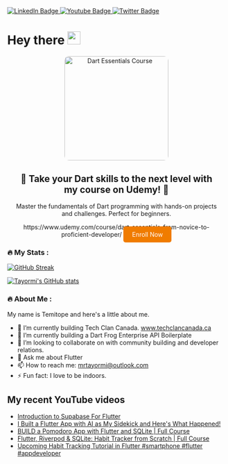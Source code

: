 <div id="badges">
  <a href="https://www.linkedin.com/in/tayormi/">
    <img src="https://img.shields.io/badge/LinkedIn-blue?style=for-the-badge&logo=linkedin&logoColor=white" alt="LinkedIn Badge"/>
  </a>
  <a href="https://www.youtube.com/temicodes">
    <img src="https://img.shields.io/badge/YouTube-red?style=for-the-badge&logo=youtube&logoColor=white" alt="Youtube Badge"/>
  </a>
  <a href="https://twitter.com/olu_tayormi">
    <img src="https://img.shields.io/badge/Twitter-blue?style=for-the-badge&logo=twitter&logoColor=white" alt="Twitter Badge"/>
  </a>
</div>

<h1>
  Hey there
  <img src="https://media.giphy.com/media/hvRJCLFzcasrR4ia7z/giphy.gif" width="30px"/>
</h1>

<!-- Udemy Course Advert -->
<div align="center" style="margin: 20px;">
  <a href="https://www.udemy.com/course/dart-essentials-from-novice-to-proficient-developer">
    <img src="https://img-c.udemycdn.com/course/200_H/6104785_8bc7_4.jpg" alt="Dart Essentials Course" style="border-radius: 10px; width: 240px;"/>
  </a>
  <h2>🚀 Take your Dart skills to the next level with my course on Udemy! 🚀</h2>
  <p>Master the fundamentals of Dart programming with hands-on projects and challenges. Perfect for beginners.</p>
  https://www.udemy.com/course/dart-essentials-from-novice-to-proficient-developer/
  <a href="[https://www.udemy.com/course/dart-essentials-from-novice-to-proficient-developer](https://www.udemy.com/course/dart-essentials-from-novice-to-proficient-developer/)" style="background-color: #f07c00; color: white; padding: 10px 20px; text-decoration: none; border-radius: 5px;">Enroll Now</a>
</div>

### :fire: My Stats :
[![GitHub Streak](http://github-readme-streak-stats.herokuapp.com?user=tayormi&theme=dark&hide_border=true)](https://git.io/streak-stats)

[![Tayormi's GitHub stats](https://github-readme-stats.vercel.app/api?username=tayormi&count_private=true&theme=radical&hide_border=true)](https://github.com/anuraghazra/github-readme-stats)

### :fire: About Me :
My name is Temitope and here's a little about me.

- 🔭 I’m currently building Tech Clan Canada. www.techclancanada.ca
- 🌱 I’m currently building a Dart Frog Enterprise API Boilerplate
- 👯 I’m looking to collaborate on with community building and developer relations.
- 💬 Ask me about Flutter
- 📫 How to reach me: mrtayormi@outlook.com
- ⚡ Fun fact: I love to be indoors.

## My recent YouTube videos
<!-- BLOG-POST-LIST:START -->
- [Introduction to Supabase For Flutter](https://www.youtube.com/watch?v=Af68e4XDIAA)
- [I Built a Flutter App with AI as My Sidekick and Here&#39;s What Happened!](https://www.youtube.com/watch?v=Qzmt8hh5TYM)
- [BUILD a Pomodoro App with Flutter and SQLite | Full Course](https://www.youtube.com/watch?v=I2PSCjAR1RY)
- [Flutter, Riverpod &amp; SQLite: Habit Tracker from Scratch | Full Course](https://www.youtube.com/watch?v=t3CF4i902I8)
- [Upcoming Habit Tracking Tutorial in Flutter #smartphone #flutter #appdeveloper](https://www.youtube.com/watch?v=9EK1u1S1wac)
<!-- BLOG-POST-LIST:END -->
